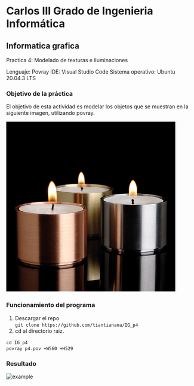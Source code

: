 # Carlos III Grado de Ingenieria Informática
## Informatica grafica
Practica 4: Modelado de texturas e iluminaciones

Lenguaje: Povray
IDE: Visual Studio Code
Sistema operativo: Ubuntu 20.04.3 LTS

### Objetivo de la práctica
El objetivo de esta actividad es modelar los objetos que se muestran en la siguiente imagen, utilizando povray.

![original](original.png)

### Funcionamiento del programa
1. Descargar el repo <br/>
```git clone https://github.com/tiantianana/IG_p4```
2. cd al directorio raiz. <br/>
```
cd IG_p4
povray p4.pov +W560 +H529
```
### Resultado
![example](p4.png)
